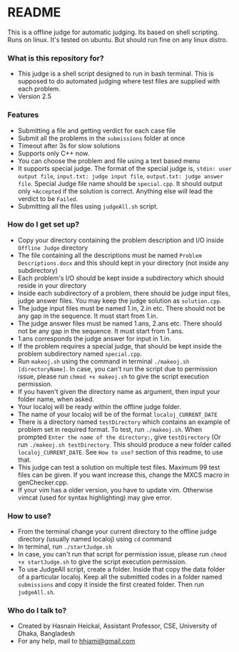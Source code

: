 # README #

This is a offline judge for automatic judging. Its based on shell scripting. Runs on linux. It's tested on ubuntu. But
should run fine on any linux distro.

### What is this repository for? ###

* This judge is a shell script designed to run in bash terminal. This is supposed to do automated judging where test files are supplied with each problem.
* Version 2.5

### Features ###

* Submitting a file and getting verdict for each case file
* Submit all the problems in the `submissions` folder at once
* Timeout after 3s for slow solutions
* Supports only C++ now.
* You can choose the problem and file using a text based menu
* It supports special judge. The format of the special judge is, `stdin: user output file`, `input.txt: judge input
  file`, `output.txt: judge answer file`. Special Judge file name should be `special.cpp`. It should output only `+Accepted`
  if the solution is correct. Anything else will lead the verdict to be `Failed`.
* Submitting all the files using `judgeAll.sh` script.

### How do I get set up? ###

* Copy your directory containing the problem description and I/O inside `Offline Judge` directory
* The file containing all the descriptions must be named `Problem Descriptions.docx` and this should kept in your directory (not inside any subdirectory)
* Each problem's I/O should be kept inside a subdirectory which should reside in your directory
* Inside each subdirectory of a problem, there should be judge input files, judge answer files. You may keep the judge solution as `solution.cpp`.
* The judge input files must be named 1.in, 2.in etc. There should not be any gap in the sequence. It must start from 1.in.
* The judge answer files must be named 1.ans, 2.ans etc. There should not be any gap in the sequence. It must start from 1.ans.
* 1.ans corresponds the judge answer for input in 1.in.
* If the problem requires a special judge, that should be kept inside the problem subdirectory named `special.cpp`.
* Run `makeoj.sh` using the command in terminal `./makeoj.sh [directoryName]`. In case, you can't run the script due to permission issue, please run `chmod +x makeoj.sh` to give the script execution permission.
* If you haven't given the directory name as argument, then input your folder name, when asked.
* Your localoj will be ready within the offline judge folder.
* The name of your localoj will be of the format `localoj_CURRENT_DATE`
* There is a directory named `testDirectory` which contains an example of problem set in required format. To test, run
  `./makeoj.sh`. When prompted `Enter the name of the directory:`, give `testDirectory` (Or run `./makeoj.sh
  testDirectory`. This should produce a new folder called `localoj_CURRENT_DATE`. See `How to use?` section of this readme, to use that. 
* This judge can test a solution on multiple test files. Maximum 99 test files can be given. If you want increase this, change the MXCS macro in genChecker.cpp.
* If your vim has a older version, you have to update vim. Otherwise vimcat (used for syntax highlighting) may give
  error.

### How to use? ###

* From the terminal change your current directory to the offline judge directory (usually named localoj) using `cd` command
* In terminal, run `./startJudge.sh`
* In case, you can't run that script for permission issue, please run `chmod +x startJudge.sh` to give the script
  execution permission.
* To use JudgeAll script, create a folder. Inside that copy the data folder of a particular localoj. Keep all the submitted codes in a folder named `submissions` and copy it inside the first created folder. Then run `judgeAll.sh`.

### Who do I talk to? ###

* Created by Hasnain Heickal, Assistant Professor, CSE, University of Dhaka, Bangladesh
* For any help, mail to hhjami@gmail.com
